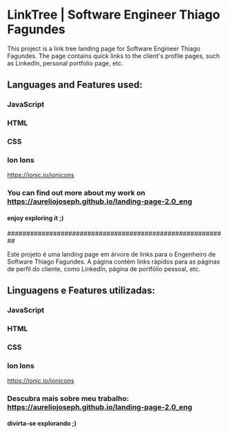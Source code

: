 # LinkTree | Software Engineer Thiago Fagundes

This project is a link tree landing page for Software Engineer Thiago Fagundes. The page contains quick links to the client's profile pages, such as LinkedIn, personal portfolio page, etc.

## Languages and Features used:

### JavaScript
### HTML
### CSS

### Ion Ions

https://ionic.io/ionicons

### You can find out more about my work on https://aureliojoseph.github.io/landing-page-2.0_eng
#### enjoy exploring it ;)

##########################################################

Este projeto é uma landing page em árvore de links para o Engenheiro de Software Thiago Fagundes. A página contém links rápidos para as páginas de perfil do cliente, como LinkedIn, página de portfólio pessoal, etc.

## Linguagens e Features utilizadas:

### JavaScript
### HTML
### CSS

### Ion Ions

https://ionic.io/ionicons

### Descubra mais sobre meu trabalho: https://aureliojoseph.github.io/landing-page-2.0_eng
#### divirta-se explorando ;)